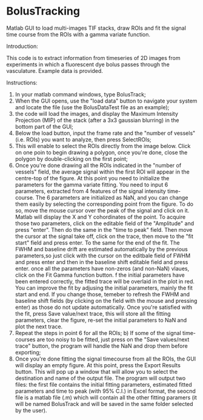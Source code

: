 # BolusTracking
Matlab GUI to load multi-images TIF stacks, draw ROIs and fit the signal time course from the ROIs with a gamma variate function. 

Introduction:

This code is to extract information from timeseries of 2D images from experiments in which a fluorescent dye bolus passes through the vasculature. Example data is provided.

Instructions:

1) In your matlab command windows, type BolusTrack;
2) When the GUI opens, use the "load data" button to navigate your system and locate the file (use the BolusDataTest file as an example);
3) the code will load the images, and display the Maximum Intensity Projection (MIP) of the stack (after a 3x3 gaussian blurring) in the bottom part of the GUI;
4) Below the load button, input the frame rate and the "number of vessels" (i.e. ROIs) you want to analyze, then press SelectROIs;
5) This will enable to select the ROIs directly from the image below. Click on one poin to begin drawing a polygon, once you're done, close the polygon by double-clicking on the first point;
6)  Once you're done drawing all the ROIs indicated in the "number of vessels" field, the average signal within the first ROI will appear in the centre-top of the figure. At this point you need to initialize the parameters for the gamma variate fitting. You need to input 6 parameters, extracted from 4 features of the signal intensity time-course. The 6 parameters are initialized as NaN, and you can change them easily by selecting the corresponding point from the figure. To do so, move the mouse cursor over the peak of the signal and click on it. Matlab will display the X and Y cohordinates of the point. To acquire those two parameters, click on the editable field of the "Amplitude" and press "enter". Then do the same in the "time to peak" field. Then move the cursor at the signal take off, click on the trace, then move to the "fit start" field and press enter. To the same for the end of the fit. The FWHM and baseline drift are estimated automatically by the previous parameters,so just click with the cursor on the editbale field of FWHM and press enter and then in the baseline shift editable field and press enter. once all the parameters have non-zeros (and non-NaN) vlaues, click on the Fit Gamma function button. f the initial parameters have been entered correctly, the fitted trace will be overlaid in the plot in red. You can improve the fit by adjusing the initial parameters, mainly the fit start and end. If you change those, temeber to refresh the FWHM and baseline shift fields (by clicking on the field with the mouse and pressing enter) as those do not update automatically. Once you're satisfied with the fit, press Save value/next trace, this will store all the fitting parameters, clear the figure, re-set the initial parameters to NaN and plot the next trace.
7) Repeat the steps in point 6 for all the ROIs;
b) If some of the signal time-courses are too noisy to be fitted, just press on the "Save values/next trace" button, the program will handle the NaN and drop them before exporting;
8) Once you're done fitting the signal timecourse from all the ROIs, the GUI will display an empty figure. At this point, press the Export Results button. This will pop up a window that will allow you to select the destination and name of the output file. The program will output two files: the first file contains the initial fitting parameters, estimated fitted parameters and time to peak (with 95% C.I.) in Excel format, the seocnd file is a matlab file (.m) which will contain all the other fitting paramers (it will be named BolusTrack and will be saved in the same folder selected by the user). 

